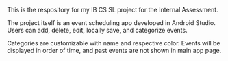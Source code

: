 This is the respository for my IB CS SL project for the Internal Assessment. 

The project itself is an event scheduling app developed in Android Studio. Users can add, delete, edit, locally save, and categorize events. 

Categories are customizable with name and respective color. Events will be displayed in order of time, and past events are not shown in main app page. 

